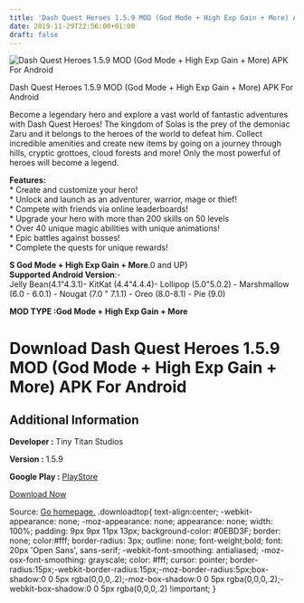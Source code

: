 ```yaml
---
title: 'Dash Quest Heroes 1.5.9 MOD (God Mode + High Exp Gain + More) APK For Android'
date: 2019-11-29T22:56:00+01:00
draft: false
---
```


![Dash Quest Heroes 1.5.9 MOD (God Mode + High Exp Gain + More) APK For Android](https://i0.wp.com/apkhome.net/wp-content/uploads/2019/11/Dash-Quest-Heroes-1.5.9-MOD-God-Mode-High-Exp-Gain-More.png "Dash Quest Heroes 1.5.9 MOD (God Mode + High Exp Gain + More) APK For Android")

  

Dash Quest Heroes 1.5.9 MOD (God Mode + High Exp Gain + More) APK For Android

Become a legendary hero and explore a vast world of fantastic adventures with Dash Quest Heroes! The kingdom of Solas is the prey of the demoniac Zaru and it belongs to the heroes of the world to defeat him. Collect incredible amenities and create new items by going on a journey through hills, cryptic grottoes, cloud forests and more! Only the most powerful of heroes will become a legend.

**Features:**  
\* Create and customize your hero!  
\* Unlock and launch as an adventurer, warrior, mage or thief!  
\* Compete with friends via online leaderboards!  
\* Upgrade your hero with more than 200 skills on 50 levels  
\* Over 40 unique magic abilities with unique animations!  
\* Epic battles against bosses!  
\* Complete the quests for unique rewards!

**S God Mode + High Exp Gain + More**.0 and UP}  
**Supported Android Version**:-  
Jelly Bean(4.1"4.3.1)- KitKat (4.4"4.4.4)- Lollipop (5.0"5.0.2) - Marshmallow (6.0 - 6.0.1) - Nougat (7.0 " 7.1.1) - Oreo (8.0-8.1) - Pie (9.0)

**MOD TYPE :God Mode + High Exp Gain + More**

Download Dash Quest Heroes 1.5.9 MOD (God Mode + High Exp Gain + More) APK For Android
======================================================================================

Additional Information
----------------------

**Developer :** Tiny Titan Studios

**Version :** 1.5.9

**Google Play :** [PlayStore](https://play.google.com/store/apps/details?id=com.tinytitanstudios.dq2)

  

[Download Now](https://store4app.co/post/dash-quest-heroes-1-5-9-mod-god-mode-high-exp-gain-more-apk-for-android_1575057366)

  
Source: [Go homepage.](https://store4app.co/post/dash-quest-heroes-1-5-9-mod-god-mode-high-exp-gain-more-apk-for-android_1575057366) .downloadtop{ text-align:center; -webkit-appearance: none; -moz-appearance: none; appearance: none; width: 100%; padding: 9px 9px 11px 13px; background-color: #0EBD3F; border: none; color:#fff; border-radius: 3px; outline: none; font-weight;bold; font: 20px 'Open Sans', sans-serif; -webkit-font-smoothing: antialiased; -moz-osx-font-smoothing: grayscale; color: #fff; cursor: pointer; border-radius:15px;-webkit-border-radius:15px;-moz-border-radius:5px;box-shadow:0 0 5px rgba(0,0,0,.2);-moz-box-shadow:0 0 5px rgba(0,0,0,.2);-webkit-box-shadow:0 0 5px rgba(0,0,0,.2) !important; }
